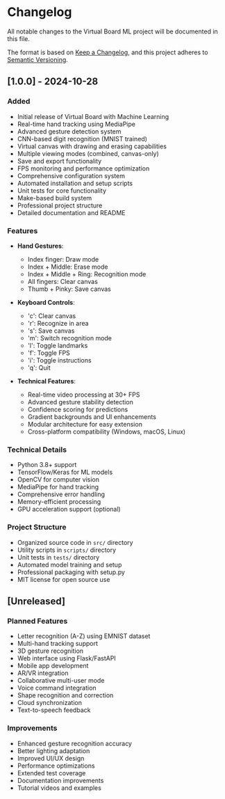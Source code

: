 # Changelog

All notable changes to the Virtual Board ML project will be documented in this file.

The format is based on [Keep a Changelog](https://keepachangelog.com/en/1.0.0/),
and this project adheres to [Semantic Versioning](https://semver.org/spec/v2.0.0.html).

## [1.0.0] - 2024-10-28

### Added
- Initial release of Virtual Board with Machine Learning
- Real-time hand tracking using MediaPipe
- Advanced gesture detection system
- CNN-based digit recognition (MNIST trained)
- Virtual canvas with drawing and erasing capabilities
- Multiple viewing modes (combined, canvas-only)
- Save and export functionality
- FPS monitoring and performance optimization
- Comprehensive configuration system
- Automated installation and setup scripts
- Unit tests for core functionality
- Make-based build system
- Professional project structure
- Detailed documentation and README

### Features
- **Hand Gestures**:
  - Index finger: Draw mode
  - Index + Middle: Erase mode
  - Index + Middle + Ring: Recognition mode
  - All fingers: Clear canvas
  - Thumb + Pinky: Save canvas

- **Keyboard Controls**:
  - 'c': Clear canvas
  - 'r': Recognize in area
  - 's': Save canvas
  - 'm': Switch recognition mode
  - 'l': Toggle landmarks
  - 'f': Toggle FPS
  - 'i': Toggle instructions
  - 'q': Quit

- **Technical Features**:
  - Real-time video processing at 30+ FPS
  - Advanced gesture stability detection
  - Confidence scoring for predictions
  - Gradient backgrounds and UI enhancements
  - Modular architecture for easy extension
  - Cross-platform compatibility (Windows, macOS, Linux)

### Technical Details
- Python 3.8+ support
- TensorFlow/Keras for ML models
- OpenCV for computer vision
- MediaPipe for hand tracking
- Comprehensive error handling
- Memory-efficient processing
- GPU acceleration support (optional)

### Project Structure
- Organized source code in `src/` directory
- Utility scripts in `scripts/` directory
- Unit tests in `tests/` directory
- Automated model training and setup
- Professional packaging with setup.py
- MIT license for open source use

## [Unreleased]

### Planned Features
- Letter recognition (A-Z) using EMNIST dataset
- Multi-hand tracking support
- 3D gesture recognition
- Web interface using Flask/FastAPI
- Mobile app development
- AR/VR integration
- Collaborative multi-user mode
- Voice command integration
- Shape recognition and correction
- Cloud synchronization
- Text-to-speech feedback

### Improvements
- Enhanced gesture recognition accuracy
- Better lighting adaptation
- Improved UI/UX design
- Performance optimizations
- Extended test coverage
- Documentation improvements
- Tutorial videos and examples